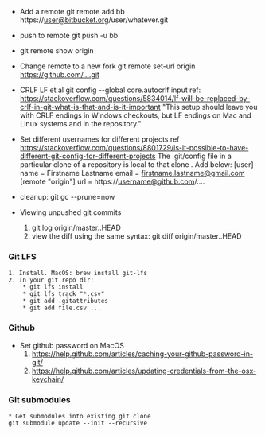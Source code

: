 * Add a remote
git remote add bb https://user@bitbucket.org/user/whatever.git

* push to remote
git push -u bb

* git remote show origin

* Change remote to a new fork
git remote set-url origin https://github.com/....git

* CRLF LF et al
git config --global core.autocrlf input
ref: https://stackoverflow.com/questions/5834014/lf-will-be-replaced-by-crlf-in-git-what-is-that-and-is-it-important
"This setup should leave you with CRLF endings in Windows checkouts, but LF endings on Mac and Linux systems and in the repository."

* Set different usernames for different projects
ref https://stackoverflow.com/questions/8801729/is-it-possible-to-have-different-git-config-for-different-projects
The .git/config file in a particular clone of a repository is local to that clone . Add below:
[user]
        name = Firstname Lastname
        email = firstname.lastname@gmail.com
[remote "origin"]
    url = https://username@github.com/....

* cleanup: git gc --prune=now

* Viewing unpushed git commits
    1. git log origin/master..HEAD
    2. view the diff using the same syntax: git diff origin/master..HEAD

### Git LFS
    1. Install. MacOS: brew install git-lfs
    2. In your git repo dir:
        * git lfs install
        * git lfs track "*.csv"
        * git add .gitattributes
        * git add file.csv ...

### Github

* Set github password on MacOS
    1. https://help.github.com/articles/caching-your-github-password-in-git/
    2. https://help.github.com/articles/updating-credentials-from-the-osx-keychain/

### Git submodules
    * Get submodules into existing git clone
    git submodule update --init --recursive

